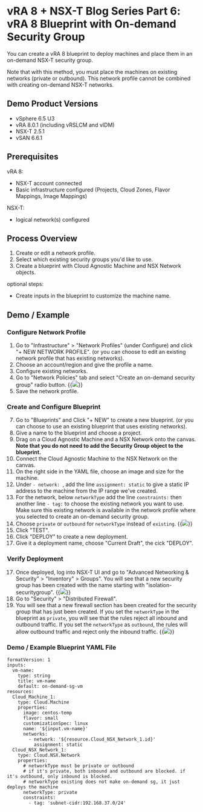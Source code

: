 # vRA 8 + NSX-T Blog Series Part 6: vRA 8 Blueprint with On-demand Security Group



You can create a vRA 8 blueprint to deploy machines and place them in an on-demand NSX-T security group. 

Note that with this method, you must place the machines on existing networks (private or outbound). This network profile cannot be combined with creating on-demand NSX-T networks. 


## Demo Product Versions  
* vSphere 6.5 U3
* vRA 8.0.1 (including vRSLCM and vIDM)
* NSX-T 2.5.1
* vSAN 6.6.1

## Prerequisites
vRA 8:
* NSX-T account connected
* Basic infrastructure configured (Projects, Cloud Zones, Flavor Mappings, Image Mappings)

NSX-T:
* logical network(s) configured


## Process Overview
1. Create or edit a network profile.
2. Select which existing security groups you'd like to use.
3. Create a blueprint with Cloud Agnostic Machine and NSX Network objects.

optional steps:
* Create inputs in the blueprint to customize the machine name.


## Demo / Example

### Configure Network Profile
1. Go to "Infrastructure" > "Network Profiles" (under Configure) and click "+ NEW NETWORK PROFILE". (or you can choose to edit an existing network profile that has existing networks).
2. Choose an account/region and give the profile a name.
3. Configure existing networks. 
4. Go to "Network Policies" tab and select "Create an on-demand security group" radio button. 
{{<image src="step4.png" linked="true">}}
6. Save the network profile. 

### Create and Configure Blueprint
7. Go to "Blueprints" and Click "+ NEW" to create a new blueprint. (or you can choose to use an existing blueprint that uses existing networks).
8. Give a name to the blueprint and choose a project.
9. Drag on a Cloud Agnostic Machine and a NSX Network onto the canvas. <b>Note that you do not need to add the Security Group object to the blueprint.</b>
10. Connect the Cloud Agnostic Machine to the NSX Network on the canvas. 
11. On the right side in the YAML file, choose an image and size for the machine. 
12. Under `- network: `, add the line `assignment: static` to give a static IP address to the machine from the IP range we've created.
13. For the network, below `networkType` add the line `constraints:` then another line `- tag:` to choose the existing network you want to use. Make sure this existing network is available in the network profile where you selected to create an on-demand security group.
14. Choose `private` or `outbound` for `networkType` instead of `existing`.
{{<image src="step14.png" linked="true">}}
15. Click "TEST".
16. Click "DEPLOY" to create a new deployment.
17. Give it a deployment name, choose "Current Draft", the cick "DEPLOY".

### Verify Deployment
17. Once deployed, log into NSX-T UI and go to "Advanced Networking & Security" > "Inventory" > Groups". You will see that a new security group has been created with the name starting with "isolation-securitygroup".
{{<image src="step17.png" linked="true">}}
18. Go to "Security" > "Distributed Firewall".
19. You will see that a new firewall section has been created for the security group that has just been created. If you set the `networkType` in the blueprint as `private`, you will see that the rules reject all inbound and outbound traffic. If you set the `networkType` as `outbound`, the rules will allow outbound traffic and reject only the inbound traffic.
{{<image src="step19.png" linked="true">}}

### Demo / Example Blueprint YAML File
```
formatVersion: 1
inputs:
  vm-name:
    type: string
    title: vm-name
    default: on-demand-sg-vm
resources:
  Cloud_Machine_1:
    type: Cloud.Machine
    properties:
      image: centos-temp
      flavor: small
      customizationSpec: linux
      name: '${input.vm-name}'
      networks:
        - network: '${resource.Cloud_NSX_Network_1.id}'
          assignment: static
  Cloud_NSX_Network_1:
    type: Cloud.NSX.Network
    properties:
      # networkType must be private or outbound
      # if it's private, both inbound and outbound are blocked. if it's outbound, only inbound is blocked.
      # networkType existing does not make on-demand sg, it just deploys the machine
      networkType: private
      constraints:
        - tag: 'subnet-cidr:192.168.37.0/24'
```
